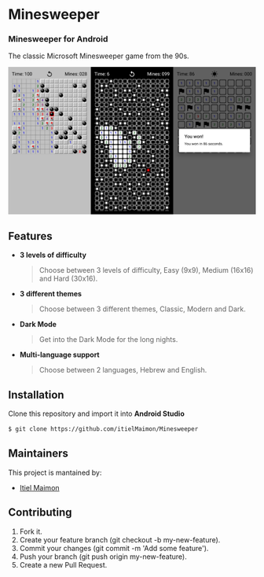 # Minesweeper
### Minesweeper for Android

The classic Microsoft Minesweeper game from the 90s.

![](Header.jpeg)

## Features
- <b>3 levels of difficulty</b>
   > Choose between 3 levels of difficulty, Easy (9x9), Medium (16x16) and Hard (30x16).
- <b>3 different themes</b>
   > Choose between 3 different themes, Classic, Modern and Dark.
- <b>Dark Mode</b>
   > Get into the Dark Mode for the long nights.
- <b>Multi-language support</b>
   > Choose between 2 languages, Hebrew and English.

## Installation
Clone this repository and import it into **Android Studio**
```bash
$ git clone https://github.com/itielMaimon/Minesweeper
```

## Maintainers
This project is mantained by:
* [Itiel Maimon](http://github.com/itielMaimon)

## Contributing
1. Fork it.
2. Create your feature branch (git checkout -b my-new-feature).
3. Commit your changes (git commit -m 'Add some feature').
4. Push your branch (git push origin my-new-feature).
5. Create a new Pull Request.